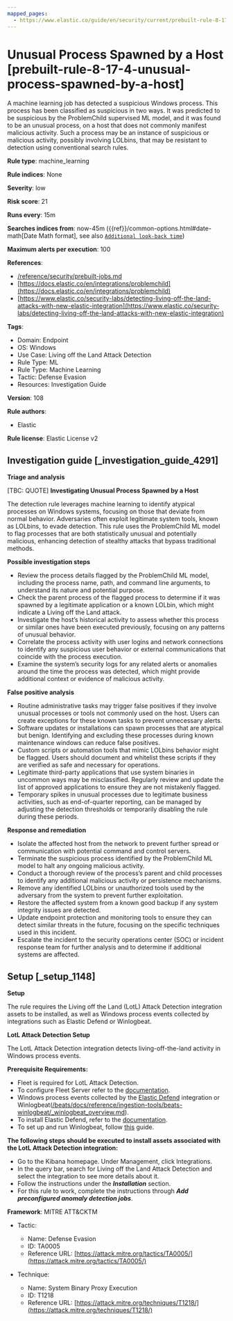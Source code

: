 ```yaml
---
mapped_pages:
  - https://www.elastic.co/guide/en/security/current/prebuilt-rule-8-17-4-unusual-process-spawned-by-a-host.html
---
```


# Unusual Process Spawned by a Host [prebuilt-rule-8-17-4-unusual-process-spawned-by-a-host]

A machine learning job has detected a suspicious Windows process. This process has been classified as suspicious in two ways. It was predicted to be suspicious by the ProblemChild supervised ML model, and it was found to be an unusual process, on a host that does not commonly manifest malicious activity. Such a process may be an instance of suspicious or malicious activity, possibly involving LOLbins, that may be resistant to detection using conventional search rules.

**Rule type**: machine_learning

**Rule indices**: None

**Severity**: low

**Risk score**: 21

**Runs every**: 15m

**Searches indices from**: now-45m ({{ref}}/common-options.html#date-math[Date Math format], see also [`Additional look-back time`](docs-content://solutions/security/detect-and-alert/create-detection-rule.md#rule-schedule))

**Maximum alerts per execution**: 100

**References**:

* [/reference/security/prebuilt-jobs.md](/reference/prebuilt-jobs.md)
* [https://docs.elastic.co/en/integrations/problemchild](https://docs.elastic.co/en/integrations/problemchild)
* [https://www.elastic.co/security-labs/detecting-living-off-the-land-attacks-with-new-elastic-integration](https://www.elastic.co/security-labs/detecting-living-off-the-land-attacks-with-new-elastic-integration)

**Tags**:

* Domain: Endpoint
* OS: Windows
* Use Case: Living off the Land Attack Detection
* Rule Type: ML
* Rule Type: Machine Learning
* Tactic: Defense Evasion
* Resources: Investigation Guide

**Version**: 108

**Rule authors**:

* Elastic

**Rule license**: Elastic License v2

## Investigation guide [_investigation_guide_4291]

**Triage and analysis**

[TBC: QUOTE]
**Investigating Unusual Process Spawned by a Host**

The detection rule leverages machine learning to identify atypical processes on Windows systems, focusing on those that deviate from normal behavior. Adversaries often exploit legitimate system tools, known as LOLbins, to evade detection. This rule uses the ProblemChild ML model to flag processes that are both statistically unusual and potentially malicious, enhancing detection of stealthy attacks that bypass traditional methods.

**Possible investigation steps**

* Review the process details flagged by the ProblemChild ML model, including the process name, path, and command line arguments, to understand its nature and potential purpose.
* Check the parent process of the flagged process to determine if it was spawned by a legitimate application or a known LOLbin, which might indicate a Living off the Land attack.
* Investigate the host’s historical activity to assess whether this process or similar ones have been executed previously, focusing on any patterns of unusual behavior.
* Correlate the process activity with user logins and network connections to identify any suspicious user behavior or external communications that coincide with the process execution.
* Examine the system’s security logs for any related alerts or anomalies around the time the process was detected, which might provide additional context or evidence of malicious activity.

**False positive analysis**

* Routine administrative tasks may trigger false positives if they involve unusual processes or tools not commonly used on the host. Users can create exceptions for these known tasks to prevent unnecessary alerts.
* Software updates or installations can spawn processes that are atypical but benign. Identifying and excluding these processes during known maintenance windows can reduce false positives.
* Custom scripts or automation tools that mimic LOLbins behavior might be flagged. Users should document and whitelist these scripts if they are verified as safe and necessary for operations.
* Legitimate third-party applications that use system binaries in uncommon ways may be misclassified. Regularly review and update the list of approved applications to ensure they are not mistakenly flagged.
* Temporary spikes in unusual processes due to legitimate business activities, such as end-of-quarter reporting, can be managed by adjusting the detection thresholds or temporarily disabling the rule during these periods.

**Response and remediation**

* Isolate the affected host from the network to prevent further spread or communication with potential command and control servers.
* Terminate the suspicious process identified by the ProblemChild ML model to halt any ongoing malicious activity.
* Conduct a thorough review of the process’s parent and child processes to identify any additional malicious activity or persistence mechanisms.
* Remove any identified LOLbins or unauthorized tools used by the adversary from the system to prevent further exploitation.
* Restore the affected system from a known good backup if any system integrity issues are detected.
* Update endpoint protection and monitoring tools to ensure they can detect similar threats in the future, focusing on the specific techniques used in this incident.
* Escalate the incident to the security operations center (SOC) or incident response team for further analysis and to determine if additional systems are affected.


## Setup [_setup_1148]

**Setup**

The rule requires the Living off the Land (LotL) Attack Detection integration assets to be installed, as well as Windows process events collected by integrations such as Elastic Defend or Winlogbeat.

**LotL Attack Detection Setup**

The LotL Attack Detection integration detects living-off-the-land activity in Windows process events.

**Prerequisite Requirements:**

* Fleet is required for LotL Attack Detection.
* To configure Fleet Server refer to the [documentation](docs-content://reference/ingestion-tools/fleet/fleet-server.md).
* Windows process events collected by the [Elastic Defend](https://docs.elastic.co/en/integrations/endpoint) integration or Winlogbeat([/beats/docs/reference/ingestion-tools/beats-winlogbeat/_winlogbeat_overview.md](beats://docs/reference/winlogbeat/_winlogbeat_overview.md)).
* To install Elastic Defend, refer to the [documentation](docs-content://solutions/security/configure-elastic-defend/install-elastic-defend.md).
* To set up and run Winlogbeat, follow [this](beats://docs/reference/winlogbeat/winlogbeat-installation-configuration.md) guide.

**The following steps should be executed to install assets associated with the LotL Attack Detection integration:**

* Go to the Kibana homepage. Under Management, click Integrations.
* In the query bar, search for Living off the Land Attack Detection and select the integration to see more details about it.
* Follow the instructions under the ***Installation*** section.
* For this rule to work, complete the instructions through ***Add preconfigured anomaly detection jobs***.

**Framework**: MITRE ATT&CKTM

* Tactic:

    * Name: Defense Evasion
    * ID: TA0005
    * Reference URL: [https://attack.mitre.org/tactics/TA0005/](https://attack.mitre.org/tactics/TA0005/)

* Technique:

    * Name: System Binary Proxy Execution
    * ID: T1218
    * Reference URL: [https://attack.mitre.org/techniques/T1218/](https://attack.mitre.org/techniques/T1218/)



